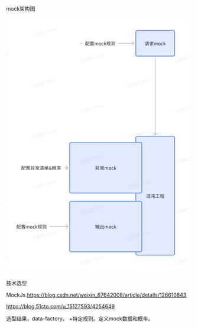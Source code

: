 

mock架构图


![img_12.png](img_12.png)


技术选型

MockJs.https://blog.csdn.net/weixin_67642008/article/details/126610843

https://blog.51cto.com/u_15127593/4254649



选型结果，data-factory。
+特定规则。定义mock数据和概率。



